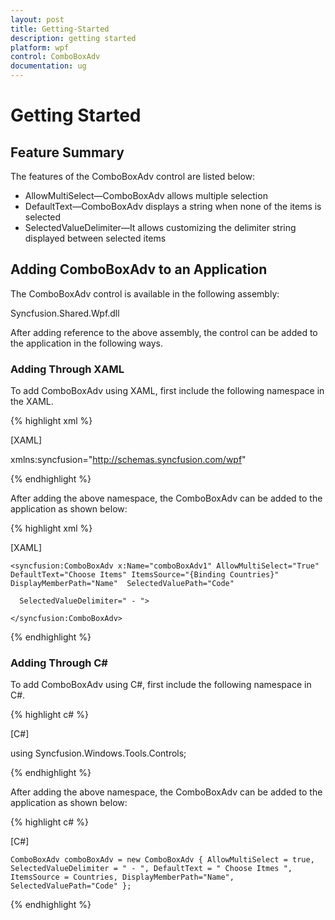 ```yaml
---
layout: post
title: Getting-Started
description: getting started
platform: wpf
control: ComboBoxAdv
documentation: ug
---
```


# Getting Started

## Feature Summary

The features of the ComboBoxAdv control are listed below:

* AllowMultiSelect—ComboBoxAdv allows multiple selection
* DefaultText—ComboBoxAdv displays a string when none of the items is selected 
* SelectedValueDelimiter—It allows customizing the delimiter string displayed between selected items

## Adding ComboBoxAdv to an Application


The ComboBoxAdv control is available in the following assembly: 

Syncfusion.Shared.Wpf.dll

After adding reference to the above assembly, the control can be added to the application in the following ways. 

### Adding Through XAML

To add ComboBoxAdv using XAML, first include the following namespace in the XAML.

{% highlight xml %}


[XAML]

xmlns:syncfusion="http://schemas.syncfusion.com/wpf"

{% endhighlight %}



After adding the above namespace, the ComboBoxAdv can be added to the application as shown below:


{% highlight xml %}

[XAML]

    <syncfusion:ComboBoxAdv x:Name="comboBoxAdv1" AllowMultiSelect="True" 		DefaultText="Choose Items" ItemsSource="{Binding Countries}"                                	DisplayMemberPath="Name"  SelectedValuePath="Code"

      SelectedValueDelimiter=" - ">

    </syncfusion:ComboBoxAdv>
{% endhighlight %}




### Adding Through C#

To add ComboBoxAdv using C#, first include the following namespace in C#.


{% highlight c# %}


[C#]

using Syncfusion.Windows.Tools.Controls;

{% endhighlight %}



After adding the above namespace, the ComboBoxAdv can be added to the application as shown below:


{% highlight c# %}


[C#]

    ComboBoxAdv comboBoxAdv = new ComboBoxAdv { AllowMultiSelect = true, 	SelectedValueDelimiter = " - ", DefaultText = " Choose Itmes ", 	ItemsSource = Countries, DisplayMemberPath="Name", 	SelectedValuePath="Code" };

{% endhighlight %}



